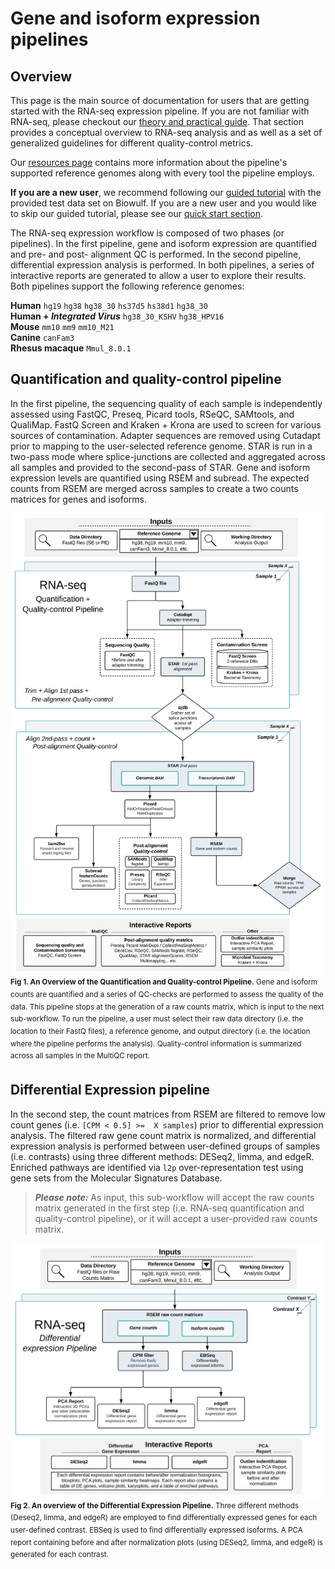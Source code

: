# Gene and isoform expression pipelines

## Overview
This page is the main source of documentation for users that are getting started with the RNA-seq expression pipeline. If you are not familiar with RNA-seq, please checkout our [theory and practical guide](Theory-and-practical-guide-for-RNA-seq.md). That section provides a conceptual overview to RNA-seq analysis and as well as a set of generalized guidelines for different quality-control metrics.  

Our [resources page](Differential-expression-pipeline-tools-and-versions.md) contains more information about the pipeline's supported reference genomes along with every tool the pipeline employs.

**If you are a new user**, we recommend following our [guided tutorial](Gene-and-isoform-expression-pipeline#tutorial) with the provided test data set on Biowulf. If you are a new user and you would like to skip our guided tutorial, please see our [quick start section](TLDR-RNA-seq.md#quick-start).

The RNA-seq expression workflow is composed of two phases (or pipelines). In the first pipeline, gene and isoform expression are quantified and pre- and post- alignment QC is performed. In the second pipeline, differential expression analysis is performed. In both pipelines, a series of interactive reports are generated to allow a user to explore their results. Both pipelines support the following reference genomes:  

**Human** `hg19` `hg38` `hg38_30` `hs37d5` `hs38d1` `hg38_30`  
**Human + _Integrated Virus_** `hg38_30_KSHV` `hg38_HPV16`  
**Mouse** `mm10` `mm9` `mm10_M21`  
**Canine** `canFam3`  
**Rhesus macaque** `Mmul_8.0.1`

## Quantification and quality-control pipeline

In the first pipeline, the sequencing quality of each sample is independently assessed using FastQC, Preseq, Picard tools, RSeQC, SAMtools, and QualiMap. FastQ Screen and Kraken + Krona are used to screen for various sources of contamination. Adapter sequences are removed using Cutadapt prior to mapping to the user-selected reference genome. STAR is run in a two-pass mode where splice-junctions are collected and aggregated across all samples and provided to the second-pass of STAR. Gene and isoform expression levels are quantified using RSEM and subread. The expected counts from RSEM are merged across samples to create a two counts matrices for genes and isoforms.

![RNA-seq quantification pipeline](../assets/images/RNA-seq_QC_Expression_Pipeline.svg) <sup>**Fig 1. An Overview of the Quantification and Quality-control Pipeline.** Gene and isoform counts are quantified and a series of QC-checks are performed to assess the quality of the data. This pipeline stops at the generation of a raw counts matrix, which is input to the next sub-workflow. To run the pipeline, a user must select their raw data directory (i.e. the location to their FastQ files), a reference genome, and output directory (i.e. the location where the pipeline performs the analysis). Quality-control information is summarized across all samples in the MultiQC report.</sup>

## Differential Expression pipeline

In the second step, the count matrices from RSEM are filtered to remove low count genes (i.e. `[CPM < 0.5] >=  X samples`) prior to differential expression analysis. The filtered raw gene count matrix is normalized, and differential expression analysis is performed between user-defined groups of samples (i.e. contrasts) using three different methods: DESeq2, limma, and edgeR. Enriched pathways are identified via `l2p` over-representation test using gene sets from the Molecular Signatures Database.

> _**Please note:**_ As input, this sub-workflow will accept the raw counts matrix generated in the first step (i.e. RNA-seq quantification and quality-control pipeline), or it will accept a user-provided raw counts matrix.

![RNA-seq DE pipeline](../assets/images/RNA-seq_DE_Pipeline.svg) <sup>**Fig 2. An overview of the Differential Expression Pipeline.** Three different methods (Deseq2, limma, and edgeR) are employed to find differentially expressed genes for each user-defined contrast. EBSeq is used to find differentially expressed isoforms. A PCA report containing before and after normalization plots (using DESeq2, limma, and edgeR) is generated for each contrast.</sup>

